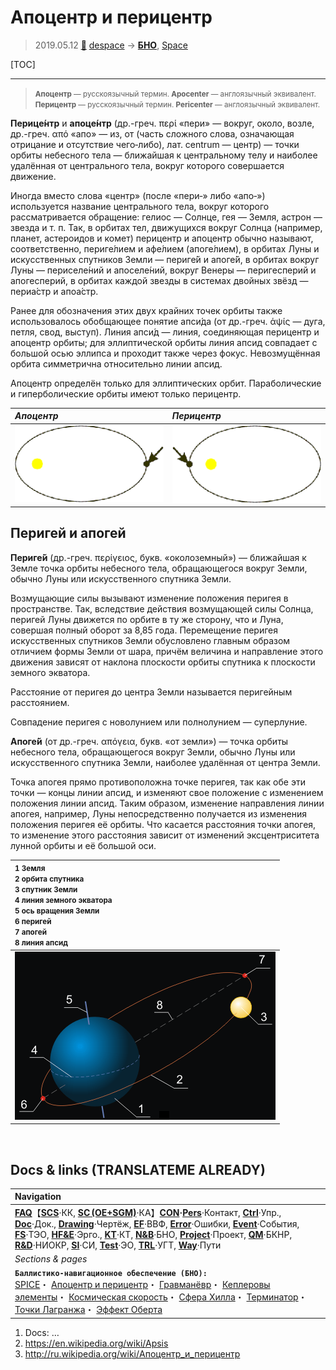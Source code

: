 # Апоцентр и перицентр
> 2019.05.12 [🚀](../index/index.md) [despace](index.md) → **[БНО](nnb.md)**, [Space](index.md)

[TOC]

---

> <small>**Апоцентр** — русскоязычный термин. **Apocenter** — англоязычный эквивалент.</small>  
> <small>**Перицентр** — русскоязычный термин. **Pericenter** — англоязычный эквивалент.</small>

**Перице́нтр** и **апоце́нтр** (др.-греч. περί «пери» — вокруг, около, возле, др.-греч. από «апо» — из, от (часть сложного слова, означающая отрицание и отсутствие чего‑либо), лат. centrum — центр) — точки орбиты небесного тела — ближайшая к центральному телу и наиболее удалённая от центрального тела, вокруг которого совершается движение.

Иногда вместо слова «центр» (после «пери‑» либо «апо‑») используется название центрального тела, вокруг которого рассматривается обращение: гелиос — Солнце, гея — Земля, астрон — звезда и т. п. Так, в орбитах тел, движущихся вокруг Солнца (например, планет, астероидов и комет) перицентр и апоцентр обычно называют, соответственно, периге́лием и афе́лием (апоге́лием), в орбитах Луны и искусственных спутников Земли — периге́й и апоге́й, в орбитах вокруг Луны — периселе́ний и апоселе́ний, вокруг Венеры — перигесперий и апогесперий, в орбитах каждой звезды в системах двойных звёзд — периа́стр и апоа́стр.

Ранее для обозначения этих двух крайних точек орбиты также использовалось обобщающее понятие апси́да (от др.-греч. ἁψίς — дуга, петля, свод, выступ). Линия апси́д — линия, соединяющая перицентр и апоцентр орбиты; для эллиптической орбиты линия апсид совпадает с большой осью эллипса и проходит также через фокус. Невозмущённая орбита симметрична относительно линии апсид.

Апоцентр определён только для эллиптических орбит. Параболические и гиперболические орбиты имеют только перицентр.

|*Апоцентр*|*Перицентр*|
|:-|:-|
|![](f/nav/orbit_apocentr.webp)|![](f/nav/orbit_pericentr.webp)|



## Перигей и апогей
**Периге́й** (др.-греч. περίγειος, букв. «околоземный») — ближайшая к Земле точка орбиты небесного тела, обращающегося вокруг Земли, обычно Луны или искусственного спутника Земли.

Возмущающие силы вызывают изменение положения перигея в пространстве. Так, вследствие действия возмущающей силы Солнца, перигей Луны движется по орбите в ту же сторону, что и Луна, совершая полный оборот за 8,85 года. Перемещение перигея искусственных спутников Земли обусловлено главным образом отличием формы Земли от шара, причём величина и направление этого движения зависят от наклона плоскости орбиты спутника к плоскости земного экватора.

Расстояние от перигея до центра Земли называется перигейным расстоянием.

Совпадение перигея с новолунием или полнолунием — суперлуние.

**Апоге́й** (от др.-греч. απόγεια, букв. «от земли») — точка орбиты небесного тела, обращающегося вокруг Земли, обычно Луны или искусственного спутника Земли, наиболее удалённая от центра Земли.

Точка апогея прямо противоположна точке перигея, так как обе эти точки — концы линии апсид, и изменяют свое положение с изменением положения линии апсид. Таким образом, изменение направления линии апогея, например, Луны непосредственно получается из изменения положения перигея её орбиты. Что касается расстояния точки апогея, то изменение этого расстояния зависит от изменений эксцентриситета лунной орбиты и её большой оси.

|<small>1 Земля<br> 2 орбита спутника<br> 3 спутник Земли<br> 4 линия земного экватора<br> 5 ось вращения Земли<br> 6 перигей<br> 7 апогей<br> 8 линия апсид</small>|
|:-|
|![](f/nav/orbit_apside_general_scheme.webp)|



<p style="page-break-after:always"> </p>

## Docs & links (TRANSLATEME ALREADY)
|Navigation|
|:-|
|**[FAQ](faq.md)**【**[SCS](scs.md)**·КК, **[SC (OE+SGM)](sc.md)**·КА】**[CON](contact.md)·[Pers](person.md)**·Контакт, **[Ctrl](control.md)**·Упр., **[Doc](doc.md)**·Док., **[Drawing](drawing.md)**·Чертёж, **[EF](ef.md)**·ВВФ, **[Error](error.md)**·Ошибки, **[Event](event.md)**·События, **[FS](fs.md)**·ТЭО, **[HF&E](hfe.md)**·Эрго., **[KT](kt.md)**·КТ, **[N&B](nnb.md)**·БНО, **[Project](project.md)**·Проект, **[QM](qm.md)**·БКНР, **[R&D](rnd.md)**·НИОКР, **[SI](si.md)**·СИ, **[Test](test.md)**·ЭО, **[TRL](trl.md)**·УГТ, **[Way](way.md)**·Пути|
|*Sections & pages*|
|**`Баллистико‑навигационное обеспечение (БНО):`**<br> [SPICE](spice.md)・ [Апоцентр и перицентр](apopericentre.md)・ [Гравманёвр](gravass.md)・ [Кеплеровы элементы](keplerian.md)・ [Космическая скорость](esc_vel.md)・ [Сфера Хилла](hill_sphere.md)・ [Терминатор](terminator.md)・ [Точки Лагранжа](l_points.md)・ [Эффект Оберта](oberth_eff.md)|

   1. Docs: …
   1. <https://en.wikipedia.org/wiki/Apsis>
   1. <http://ru.wikipedia.org/wiki/Апоцентр_и_перицентр>

